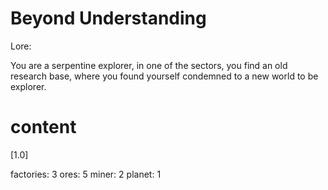# Beyond Understanding
Lore:
 
You are a serpentine explorer, in one of the sectors, you find an old research base, where you found yourself condemned to a new world to be explorer.


# content
[1.0]

factories: 3
ores: 5
miner: 2
planet: 1
